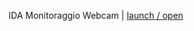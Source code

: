 IDA Monitoraggio Webcam | [launch / open](https://github.com/ccristiano22/ida-inclusive-digital-assistant/edit/master/prototipi/IDAwebcam/) 
